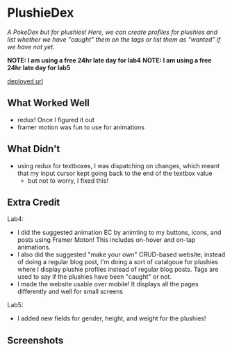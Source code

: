 # PlushieDex

*A PokeDex but for plushies! Here, we can create profiles for plushies and list whether we have "caught" them on the tags or list them as "wanted" if we have not yet.*

**NOTE: I am using a free 24hr late day for lab4**
**NOTE: I am using a free 24hr late day for lab5**

[deployed url](https://plushiedex.onrender.com)

## What Worked Well

* redux! Once I figured it out
* framer motion was fun to use for animations 

## What Didn't

* using redux for textboxes, I was dispatching on changes, which meant that my input cursor kept going back to the end of the textbox value
  * but not to worry, I fixed this!

## Extra Credit

Lab4:
* I did the suggested animation EC by animting to my buttons, icons, and posts using Framer Moton! This includes on-hover and on-tap animations.
* I also did the suggested "make your own" CRUD-based website; instead of doing a regular blog post, I'm doing a sort of catalgoue for plushies where I display plushie profiles instead of regular blog posts. Tags are used to say if the plushies have been "caught" or not.
* I made the website usable over mobile! It displays all the pages differently and well for small screens

Lab5:
* I added new fields for gender, height, and weight for the plushies!

## Screenshots
